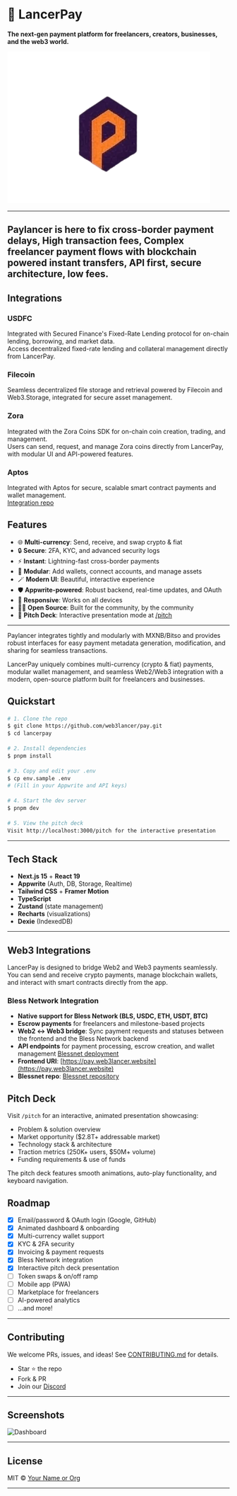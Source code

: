 # 🚀 LancerPay

**The next-gen payment platform for freelancers, creators, businesses, and the web3 world.**

![LancerPay Logo](public/images/logo.png)

---

Paylancer is here to fix cross-border payment delays, High transaction fees, Complex freelancer payment flows with blockchain powered instant transfers, API first, secure architecture, low fees.
---

## Integrations

### USDFC

Integrated with Secured Finance's Fixed-Rate Lending protocol for on-chain lending, borrowing, and market data.  
Access decentralized fixed-rate lending and collateral management directly from LancerPay.

### Filecoin

Seamless decentralized file storage and retrieval powered by Filecoin and Web3.Storage, integrated for secure asset management.

### Zora

Integrated with the Zora Coins SDK for on-chain coin creation, trading, and management.  
Users can send, request, and manage Zora coins directly from LancerPay, with modular UI and API-powered features.

### Aptos

Integrated with Aptos for secure, scalable smart contract payments and wallet management.  
[Integration repo](https://github.com/web3lancer/pay_integration_aptos.git)

## Features

- 🌐 **Multi-currency**: Send, receive, and swap crypto & fiat
- 🔒 **Secure**: 2FA, KYC, and advanced security logs
- ⚡ **Instant**: Lightning-fast cross-border payments
- 🧩 **Modular**: Add wallets, connect accounts, and manage assets
- 🪄 **Modern UI**: Beautiful, interactive experience
- 🛡️ **Appwrite-powered**: Robust backend, real-time updates, and OAuth
- 📱 **Responsive**: Works on all devices
- 🧑‍💻 **Open Source**: Built for the community, by the community
- 🎯 **Pitch Deck**: Interactive presentation mode at [/pitch](https://pay.web3lancer.website/pitch)

---

Paylancer integrates tightly and modularly with MXNB/Bitso and provides robust interfaces for easy payment metadata generation, modification, and sharing for seamless transactions.

LancerPay uniquely combines multi-currency (crypto & fiat) payments, modular wallet management, and seamless Web2/Web3 integration with a modern, open-source platform built for freelancers and businesses.


## Quickstart

```bash
# 1. Clone the repo
$ git clone https://github.com/web3lancer/pay.git
$ cd lancerpay

# 2. Install dependencies
$ pnpm install

# 3. Copy and edit your .env
$ cp env.sample .env
# (Fill in your Appwrite and API keys)

# 4. Start the dev server
$ pnpm dev

# 5. View the pitch deck
Visit http://localhost:3000/pitch for the interactive presentation
```

---

## Tech Stack

- **Next.js 15** + **React 19**
- **Appwrite** (Auth, DB, Storage, Realtime)
- **Tailwind CSS** + **Framer Motion**
- **TypeScript**
- **Zustand** (state management)
- **Recharts** (visualizations)
- **Dexie** (IndexedDB)

---

## Web3 Integrations

LancerPay is designed to bridge Web2 and Web3 payments seamlessly. You can send and receive crypto payments, manage blockchain wallets, and interact with smart contracts directly from the app.

### Bless Network Integration
- **Native support for Bless Network (BLS, USDC, ETH, USDT, BTC)**
- **Escrow payments** for freelancers and milestone-based projects
- **Web2 ↔ Web3 bridge**: Sync payment requests and statuses between the frontend and the Bless Network backend
- **API endpoints** for payment processing, escrow creation, and wallet management [Blessnet deployment](https://coral-earwig-verene-2jkylule.bls.dev/)
- **Frontend URI**: [https://pay.web3lancer.website](https://pay.web3lancer.website)
- **Blessnet repo**: [Blessnet repository](https://github.com/web3lancer/lancerpaybless.git)

## Pitch Deck

Visit `/pitch` for an interactive, animated presentation showcasing:
- Problem & solution overview
- Market opportunity ($2.8T+ addressable market)
- Technology stack & architecture
- Traction metrics (250K+ users, $50M+ volume)
- Funding requirements & use of funds

The pitch deck features smooth animations, auto-play functionality, and keyboard navigation.

## Roadmap

- [x] Email/password & OAuth login (Google, GitHub)
- [x] Animated dashboard & onboarding
- [x] Multi-currency wallet support
- [x] KYC & 2FA security
- [x] Invoicing & payment requests
- [x] Bless Network integration
- [x] Interactive pitch deck presentation
- [ ] Token swaps & on/off ramp
- [ ] Mobile app (PWA)
- [ ] Marketplace for freelancers
- [ ] AI-powered analytics
- [ ] ...and more!

---

## Contributing

We welcome PRs, issues, and ideas! See [CONTRIBUTING.md](CONTRIBUTING.md) for details.

- Star ⭐ the repo
- Fork & PR
- Join our [Discord](https://discord.gg/B8efmXtE)

---

## Screenshots

![Dashboard]()

---

## License

MIT © [Your Name or Org](https://github.com/web3lancer)

---

